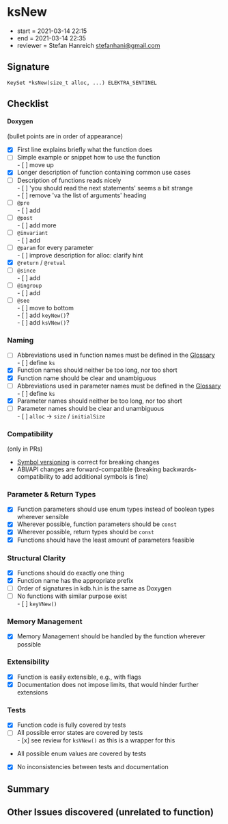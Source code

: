 # ksNew

- start = 2021-03-14 22:15
- end = 2021-03-14 22:35
- reviewer = Stefan Hanreich <stefanhani@gmail.com>

## Signature

`KeySet *ksNew(size_t alloc, ...) ELEKTRA_SENTINEL`

## Checklist

#### Doxygen

(bullet points are in order of appearance)

- [x] First line explains briefly what the function does
- [ ] Simple example or snippet how to use the function  
       - [ ] move up
- [x] Longer description of function containing common use cases
- [ ] Description of functions reads nicely  
       - [ ] 'you should read the next statements' seems a bit strange  
       - [ ] remove 'va the list of arguments' heading
- [ ] `@pre`  
       - [ ] add
- [ ] `@post`  
       - [ ] add more
- [ ] `@invariant`  
       - [ ] add
- [ ] `@param` for every parameter  
       - [ ] improve description for alloc: clarify hint
- [x] `@return` / `@retval`
- [ ] `@since`  
       - [ ] add
- [ ] `@ingroup`  
       - [ ] add
- [ ] `@see`  
       - [ ] move to bottom  
       - [ ] add `keyNew()`?  
       - [ ] add `ksVNew()`?

### Naming

- [ ] Abbreviations used in function names must be defined in the
      [Glossary](/doc/help/elektra-glossary.md)  
       - [ ] define `ks`
- [x] Function names should neither be too long, nor too short
- [x] Function name should be clear and unambiguous
- [ ] Abbreviations used in parameter names must be defined in the
      [Glossary](/doc/help/elektra-glossary.md)  
       - [ ] define `ks`
- [x] Parameter names should neither be too long, nor too short
- [ ] Parameter names should be clear and unambiguous  
       - [ ] `alloc` -> `size` / `initialSize`

### Compatibility

(only in PRs)

- [Symbol versioning](/doc/dev/symbol-versioning.md)
  is correct for breaking changes
- ABI/API changes are forward-compatible (breaking backwards-compatibility
  to add additional symbols is fine)

### Parameter & Return Types

- [x] Function parameters should use enum types instead of boolean types
      wherever sensible
- [x] Wherever possible, function parameters should be `const`
- [x] Wherever possible, return types should be `const`
- [x] Functions should have the least amount of parameters feasible

### Structural Clarity

- [x] Functions should do exactly one thing
- [x] Function name has the appropriate prefix
- [ ] Order of signatures in kdb.h.in is the same as Doxygen
- [ ] No functions with similar purpose exist  
       - [ ] `keyVNew()`

### Memory Management

- [x] Memory Management should be handled by the function wherever possible

### Extensibility

- [x] Function is easily extensible, e.g., with flags
- [x] Documentation does not impose limits, that would hinder further extensions

### Tests

- [x] Function code is fully covered by tests
- [ ] All possible error states are covered by tests  
       - [x] see review for `ksVNew()` as this is a wrapper for this
- All possible enum values are covered by tests
- [x] No inconsistencies between tests and documentation

## Summary

## Other Issues discovered (unrelated to function)
